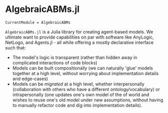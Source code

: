 # AlgebraicABMs.jl

```@meta
CurrentModule = AlgebraicABMs
```

`AlgebraicABMs.jl` is a Julia library for creating agent-based models. We ultimate want to provide capabilities on par with software like AnyLogic, NetLogo, and Agents.jl - all while offering a mostly declarative interface such that: 
- The model's logic is transparent (rather than hidden away in complicated interactions of code blocks)
- Models can be built compositionally (we can naturally 'glue' models together at a high level, without worrying about implementation details and edge-cases)
- Models can be _migrated_ at a high level, whether interpersonally (collaboration with others who have a different ontology/vocabulary) or intrapersonally (one updates one's own model of the of world and wishes to reuse one's old model under new assumptions, without having to manually refactor code and dig into implementation details).
